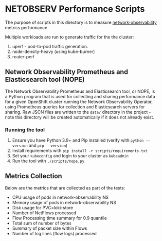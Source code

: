 # NETOBSERV Performance Scripts
The purpose of scripts in this directory is to measure [network-observability](https://github.com/netobserv/network-observability-operator) metrics performance

Multiple workloads are run to generate traffic for the the cluster:
1. uperf - pod-to-pod traffic generation.
2. node-density-heavy (using kube-burner)
3. router-perf

## Network Observability Prometheus and Elasticsearch tool (NOPE)
The Network Observability Prometheus and Elasticsearch tool, or NOPE, is a Python program that is used for collecting and sharing performance data for a given OpenShift cluster running the Network Observability Operator, using Prometheus queries for collection and Elasticsearch servers for sharing. Raw JSON files are written to the `data/` directory in the project - note this directory will be created automatically if it does not already exist.

### Running the tool
1. Ensure you have Python 3.9+ and Pip installed (verify with `python --version` and `pip --version`)
2. Install requirements with `pip install -r scripts/requirements.txt`
3. Set your `kubeconfig` and login to your cluster as `kubeadmin`
4. Run the tool with `./scripts/nope.py`


## Metrics Collection
Below are the metrics that are collected as part of the tests:
* CPU usage of pods in network-observability NS
* Memory usage of pods in network-observability NS
* Disk usage for PVC=loki-store
* Number of NetFlows processed
* Flow Processing time summary for 0.9 quantile
* Total sum of number of bytes 
* Summary of packet size within Flows
* Number of log lines (flow logs) processed

